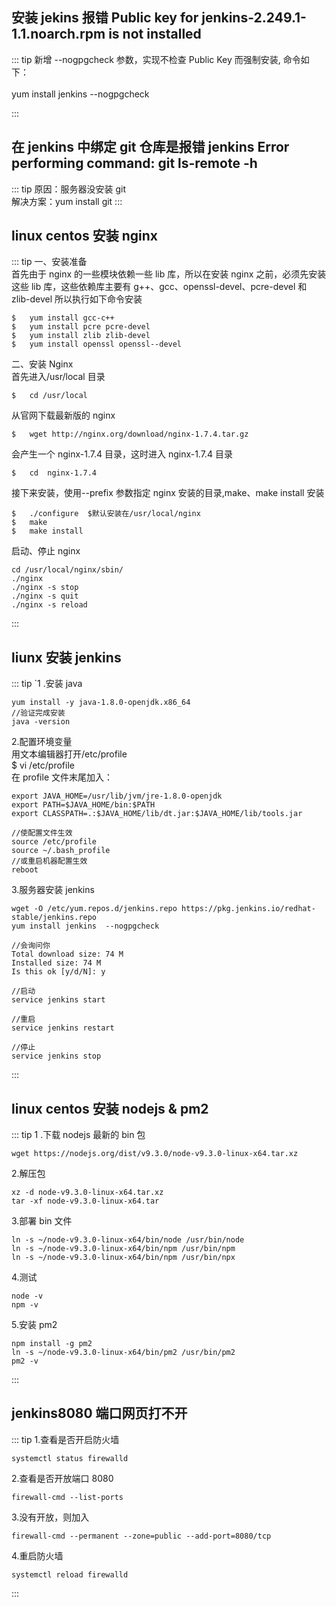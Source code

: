 ## 安装 jekins 报错 Public key for jenkins-2.249.1-1.1.noarch.rpm is not installed

::: tip
新增 --nogpgcheck 参数，实现不检查 Public Key 而强制安装, 命令如下：<br>  
yum install jenkins --nogpgcheck

:::

## 在 jenkins 中绑定 git 仓库是报错 jenkins Error performing command: git ls-remote -h

::: tip
原因：服务器没安装 git<br>
解决方案：yum install git
:::

## linux centos 安装 nginx

::: tip
一、安装准备<br>
首先由于 nginx 的一些模块依赖一些 lib 库，所以在安装 nginx 之前，必须先安装这些 lib 库，这些依赖库主要有 g++、gcc、openssl-devel、pcre-devel 和 zlib-devel 所以执行如下命令安装

```
$   yum install gcc-c++
$   yum install pcre pcre-devel
$   yum install zlib zlib-devel
$   yum install openssl openssl--devel
```

二、安装 Nginx<br>
首先进入/usr/local 目录

```
$   cd /usr/local
```

从官网下载最新版的 nginx

```
$   wget http://nginx.org/download/nginx-1.7.4.tar.gz
```

会产生一个 nginx-1.7.4 目录，这时进入 nginx-1.7.4 目录

```
$   cd  nginx-1.7.4
```

接下来安装，使用--prefix 参数指定 nginx 安装的目录,make、make install 安装

```
$   ./configure  $默认安装在/usr/local/nginx
$   make
$   make install
```

启动、停止 nginx

```
cd /usr/local/nginx/sbin/
./nginx
./nginx -s stop
./nginx -s quit
./nginx -s reload
```

:::

## liunx 安装 jenkins

::: tip
`1 .安装 java

```
yum install -y java-1.8.0-openjdk.x86_64
//验证完成安装
java -version
```

2.配置环境变量<br>
用文本编辑器打开/etc/profile<br>
\$ vi /etc/profile<br>
在 profile 文件末尾加入：

```
export JAVA_HOME=/usr/lib/jvm/jre-1.8.0-openjdk
export PATH=$JAVA_HOME/bin:$PATH
export CLASSPATH=.:$JAVA_HOME/lib/dt.jar:$JAVA_HOME/lib/tools.jar
```

```
//使配置文件生效
source /etc/profile
source ~/.bash_profile
//或重启机器配置生效
reboot
```

3.服务器安装 jenkins

```
wget -O /etc/yum.repos.d/jenkins.repo https://pkg.jenkins.io/redhat-stable/jenkins.repo
yum install jenkins  --nogpgcheck

//会询问你
Total download size: 74 M
Installed size: 74 M
Is this ok [y/d/N]: y
```

```
//启动
service jenkins start

//重启
service jenkins restart

//停止
service jenkins stop
```

:::

## linux centos 安装 nodejs & pm2

::: tip
1 .下载 nodejs 最新的 bin 包

```
wget https://nodejs.org/dist/v9.3.0/node-v9.3.0-linux-x64.tar.xz
```

2.解压包

```
xz -d node-v9.3.0-linux-x64.tar.xz
tar -xf node-v9.3.0-linux-x64.tar
```

3.部署 bin 文件

```
ln -s ~/node-v9.3.0-linux-x64/bin/node /usr/bin/node
ln -s ~/node-v9.3.0-linux-x64/bin/npm /usr/bin/npm
ln -s ~/node-v9.3.0-linux-x64/bin/npm /usr/bin/npx
```

4.测试

```
node -v
npm -v
```

5.安装 pm2

```
npm install -g pm2
ln -s ~/node-v9.3.0-linux-x64/bin/pm2 /usr/bin/pm2
pm2 -v
```

:::

## jenkins8080 端口网页打不开

::: tip 1.查看是否开启防火墙

```
systemctl status firewalld
```

2.查看是否开放端口 8080

```
firewall-cmd --list-ports
```

3.没有开放，则加入

```
firewall-cmd --permanent --zone=public --add-port=8080/tcp
```

4.重启防火墙

```
systemctl reload firewalld
```

:::
